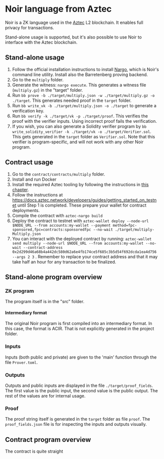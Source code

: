 # Noir language from Aztec

Noir is a ZK language used in the [Aztec](https://aztec.network/) L2 blockchain. It enables full privacy for transactions.

Stand-alone usage is supported, but it's also possible to use Noir to interface with the Aztec blockchain.

## Stand-alone usage

1. Follow the official installation instructions to install [Nargo](https://noir-lang.org/docs/getting_started/quick_start/), which is Noir's command line utility. Install also the Barretenberg proving backend.
1. Go to the `multiply` folder.
1. Generate the witness: `nargo execute`. This generates a witness file (`multiply.gz`) in the "target" folder.
1. Run `bb prove -b ./target/multiply.json -w ./target/multiply.gz -o ./target`. This generates needed proof in the `target` folder.
1. Run `bb write_vk -b ./target/multiply.json -o ./target` to generate a verification key.
1. Run `bb verify -k ./target/vk -p ./target/proof`. This verifies the proof with the verifier inputs. Using incorrect proof fails the verification.
1. If you wish, you can also generate a Solidity verifier program by `bb write_solidity_verifier -k ./target/vk -o ./target/Verifier.sol`. This gets generated in the `target` folder as `Verifier.sol`. Note that this verifier is program-specific, and will not work with any other Noir program.

## Contract usage

1. Go to the `contract/contracts/multiply` folder.
1. Install and run Docker
1. Install the required Aztec tooling by following the instructions in [this chapter](https://docs.aztec.network/developers/getting_started).
1. Follow the instructions at https://docs.aztec.network/developers/guides/getting_started_on_testnet until Step 1 is completed. These prepare your wallet for contract deployments.
1. Compile the contract with `aztec-nargo build`
1. Deploy the contract to testnet with `aztec-wallet deploy --node-url $NODE_URL --from accounts:my-wallet --payment method=fpc-sponsored,fpc=contracts:sponsoredfpc --no-wait ./target/multiply-Multiply.json`
1. You can interact with the deployed contract by running: `aztec-wallet send multiply --node-url $NODE_URL --from accounts:my-wallet --no-wait --contract-address 0x2d299d46a68b4a442dc580d62a6e4fb174ce5f685c3b5d54f692dcda1ea4d756 --args 2 3` . Remember to replace your contract address and that it may take half an hour for any transaction to be finalized.

## Stand-alone program overview

### ZK program

The program itself is in the "src" folder.

#### Intermediary format

The original Noir program is first compiled into an intermediary format. In this case, the format is ACIR. That is not explicitly generated in the project folder.

### Inputs

Inputs (both public and private) are given to the 'main' function through the file `Prover.toml`.

### Outputs

Outputs and public inputs are displayed in the file `./target/proof_fields`. The first value is the public input, the second value is the public output. The rest of the values are for internal usage.

### Proof

The proof string itself is generated in the `target` folder as file `proof`. The `proof_fields.json` file is for inspecting the inputs and outputs visually.

## Contract program overview

The contract is quite straight

